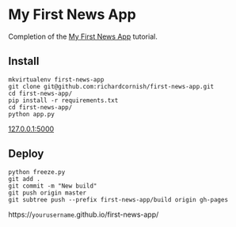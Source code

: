 My First News App
=================

Completion of the [My First News App](http://first-news-app.readthedocs.io/) tutorial.

Install
-------

```
mkvirtualenv first-news-app
git clone git@github.com:richardcornish/first-news-app.git
cd first-news-app/
pip install -r requirements.txt
cd first-news-app/
python app.py
```

[127.0.0.1:5000](http://127.0.0.1:5000/)

Deploy
------

```
python freeze.py
git add .
git commit -m "New build"
git push origin master
git subtree push --prefix first-news-app/build origin gh-pages
```

https://`yourusername`.github.io/first-news-app/
